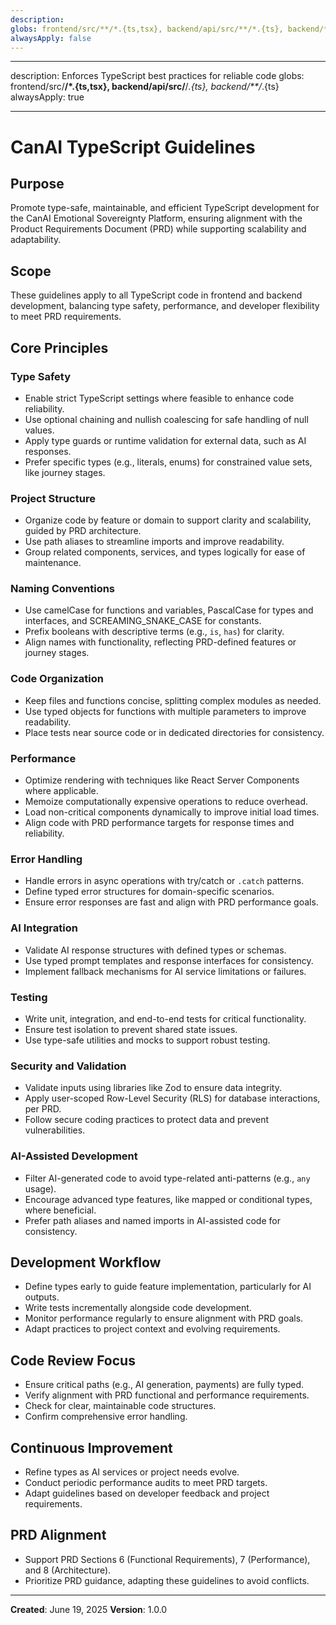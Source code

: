 ```yaml
---
description:
globs: frontend/src/**/*.{ts,tsx}, backend/api/src/**/*.{ts}, backend/**/*.{ts}
alwaysApply: false
---
```


---

description: Enforces TypeScript best practices for reliable code globs:
frontend/src/**/\*.{ts,tsx}, backend/api/src/**/_.{ts}, backend/\*\*/_.{ts} alwaysApply: true

---

# CanAI TypeScript Guidelines

## Purpose

Promote type-safe, maintainable, and efficient TypeScript development for the CanAI Emotional
Sovereignty Platform, ensuring alignment with the Product Requirements Document (PRD) while
supporting scalability and adaptability.

## Scope

These guidelines apply to all TypeScript code in frontend and backend development, balancing type
safety, performance, and developer flexibility to meet PRD requirements.

## Core Principles

### Type Safety

- Enable strict TypeScript settings where feasible to enhance code reliability.
- Use optional chaining and nullish coalescing for safe handling of null values.
- Apply type guards or runtime validation for external data, such as AI responses.
- Prefer specific types (e.g., literals, enums) for constrained value sets, like journey stages.

### Project Structure

- Organize code by feature or domain to support clarity and scalability, guided by PRD architecture.
- Use path aliases to streamline imports and improve readability.
- Group related components, services, and types logically for ease of maintenance.

### Naming Conventions

- Use camelCase for functions and variables, PascalCase for types and interfaces, and
  SCREAMING_SNAKE_CASE for constants.
- Prefix booleans with descriptive terms (e.g., `is`, `has`) for clarity.
- Align names with functionality, reflecting PRD-defined features or journey stages.

### Code Organization

- Keep files and functions concise, splitting complex modules as needed.
- Use typed objects for functions with multiple parameters to improve readability.
- Place tests near source code or in dedicated directories for consistency.

### Performance

- Optimize rendering with techniques like React Server Components where applicable.
- Memoize computationally expensive operations to reduce overhead.
- Load non-critical components dynamically to improve initial load times.
- Align code with PRD performance targets for response times and reliability.

### Error Handling

- Handle errors in async operations with try/catch or `.catch` patterns.
- Define typed error structures for domain-specific scenarios.
- Ensure error responses are fast and align with PRD performance goals.

### AI Integration

- Validate AI response structures with defined types or schemas.
- Use typed prompt templates and response interfaces for consistency.
- Implement fallback mechanisms for AI service limitations or failures.

### Testing

- Write unit, integration, and end-to-end tests for critical functionality.
- Ensure test isolation to prevent shared state issues.
- Use type-safe utilities and mocks to support robust testing.

### Security and Validation

- Validate inputs using libraries like Zod to ensure data integrity.
- Apply user-scoped Row-Level Security (RLS) for database interactions, per PRD.
- Follow secure coding practices to protect data and prevent vulnerabilities.

### AI-Assisted Development

- Filter AI-generated code to avoid type-related anti-patterns (e.g., `any` usage).
- Encourage advanced type features, like mapped or conditional types, where beneficial.
- Prefer path aliases and named imports in AI-assisted code for consistency.

## Development Workflow

- Define types early to guide feature implementation, particularly for AI outputs.
- Write tests incrementally alongside code development.
- Monitor performance regularly to ensure alignment with PRD goals.
- Adapt practices to project context and evolving requirements.

## Code Review Focus

- Ensure critical paths (e.g., AI generation, payments) are fully typed.
- Verify alignment with PRD functional and performance requirements.
- Check for clear, maintainable code structures.
- Confirm comprehensive error handling.

## Continuous Improvement

- Refine types as AI services or project needs evolve.
- Conduct periodic performance audits to meet PRD targets.
- Adapt guidelines based on developer feedback and project requirements.

## PRD Alignment

- Support PRD Sections 6 (Functional Requirements), 7 (Performance), and 8 (Architecture).
- Prioritize PRD guidance, adapting these guidelines to avoid conflicts.

---

**Created**: June 19, 2025 **Version**: 1.0.0
